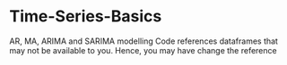 # Time-Series-Basics
AR, MA, ARIMA and SARIMA modelling
Code references dataframes that may not be available to you.
Hence, you may have change the reference
